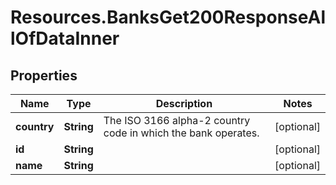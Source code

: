 # Resources.BanksGet200ResponseAllOfDataInner

## Properties

Name | Type | Description | Notes
------------ | ------------- | ------------- | -------------
**country** | **String** | The ISO 3166 alpha-2 country code in which the bank operates. | [optional] 
**id** | **String** |  | [optional] 
**name** | **String** |  | [optional] 



